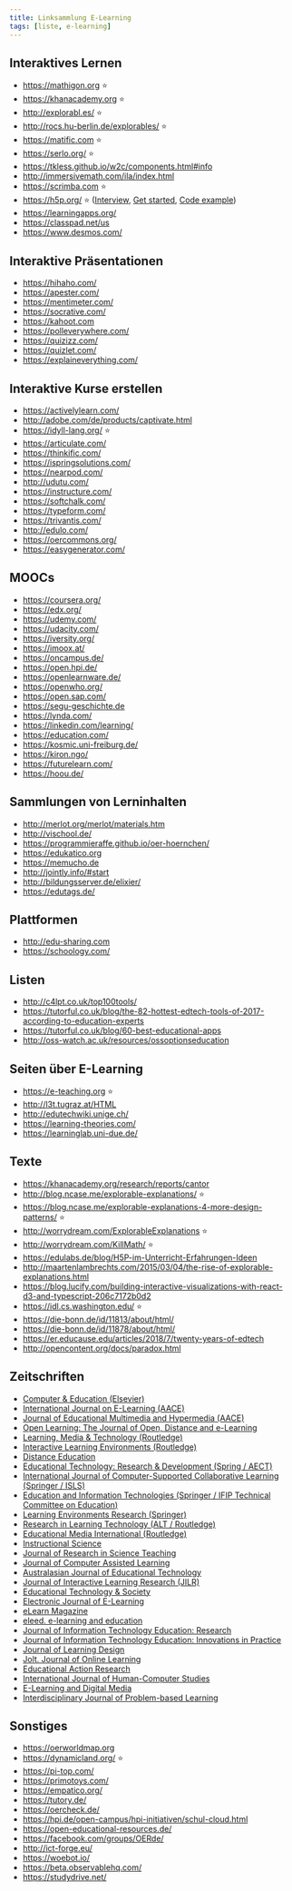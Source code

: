 ```yaml
---
title: Linksammlung E-Learning
tags: [liste, e-learning]
---
```


## Interaktives Lernen

-   <https://mathigon.org> :star:
-   <https://khanacademy.org> :star:
-   <http://explorabl.es/> :star:
-   <http://rocs.hu-berlin.de/explorables/> :star:
-   <https://matific.com> :star:
-   <https://serlo.org/> :star:
-   <https://tkless.github.io/w2c/components.html#info>
-   <http://immersivemath.com/ila/index.html>
-   <https://scrimba.com> :star:
-   <https://h5p.org/> :star: ([Interview](http://theelearningcoach.com/media/creating-interactive-content-h5p/), [Get started](http://lindsay-oneill.com/get-started-with-h5p/), [Code example](https://github.com/h5p/h5p-matching))
-   <https://learningapps.org/>
-   <https://classpad.net/us>
-   <https://www.desmos.com/>

## Interaktive Präsentationen

-   <https://hihaho.com/>
-   <https://apester.com/>
-   <https://mentimeter.com/>
-   <https://socrative.com/>
-   <https://kahoot.com>
-   <https://polleverywhere.com/>
-   <https://quizizz.com/>
-   <https://quizlet.com/>
-   <https://explaineverything.com/>

## Interaktive Kurse erstellen

-   <https://activelylearn.com/>
-   <http://adobe.com/de/products/captivate.html>
-   <https://idyll-lang.org/> :star:
-   <https://articulate.com/>
-   <https://thinkific.com/>
-   <https://ispringsolutions.com/>
-   <https://nearpod.com/>
-   <http://udutu.com/>
-   <https://instructure.com/>
-   <https://softchalk.com/>
-   <https://typeform.com/>
-   <https://trivantis.com/>
-   <http://edulo.com/>
-   <https://oercommons.org/>
-   <https://easygenerator.com/>

## MOOCs

-   <https://coursera.org/>
-   <https://edx.org/>
-   <https://udemy.com/>
-   <https://udacity.com/>
-   <https://iversity.org/>
-   <https://imoox.at/>
-   <https://oncampus.de/>
-   <https://open.hpi.de/>
-   <https://openlearnware.de/>
-   <https://openwho.org/>
-   <https://open.sap.com/>
-   <https://segu-geschichte.de>
-   <https://lynda.com/>
-   <https://linkedin.com/learning/>
-   <https://education.com/>
-   <https://kosmic.uni-freiburg.de/>
-   <https://kiron.ngo/>
-   <https://futurelearn.com/>
-   <https://hoou.de/>

## Sammlungen von Lerninhalten

-   <http://merlot.org/merlot/materials.htm>
-   <http://vischool.de/>
-   <https://programmieraffe.github.io/oer-hoernchen/>
-   <https://edukatico.org>
-   <https://memucho.de>
-   <http://jointly.info/#start>
-   <http://bildungsserver.de/elixier/>
-   <https://edutags.de/>

## Plattformen

-   <http://edu-sharing.com>
-   <https://schoology.com/>

## Listen

-   <http://c4lpt.co.uk/top100tools/>
-   <https://tutorful.co.uk/blog/the-82-hottest-edtech-tools-of-2017-according-to-education-experts>
-   <https://tutorful.co.uk/blog/60-best-educational-apps>
-   <http://oss-watch.ac.uk/resources/ossoptionseducation>

## Seiten über E-Learning

-   <https://e-teaching.org> :star:
-   <http://l3t.tugraz.at/HTML>
-   <http://edutechwiki.unige.ch/>
-   <https://learning-theories.com/>
-   <https://learninglab.uni-due.de/>

## Texte

-   <https://khanacademy.org/research/reports/cantor>
-   <http://blog.ncase.me/explorable-explanations/> :star:
-   <https://blog.ncase.me/explorable-explanations-4-more-design-patterns/> :star:
-   <http://worrydream.com/ExplorableExplanations> :star:
-   <http://worrydream.com/KillMath/> :star:
-   <https://edulabs.de/blog/H5P-im-Unterricht-Erfahrungen-Ideen>
-   <http://maartenlambrechts.com/2015/03/04/the-rise-of-explorable-explanations.html>
-   <https://blog.lucify.com/building-interactive-visualizations-with-react-d3-and-typescript-206c7172b0d2>
-   <https://idl.cs.washington.edu/> :star:
-   <https://die-bonn.de/id/11813/about/html/>
-   <https://die-bonn.de/id/11878/about/html/>
-   <https://er.educause.edu/articles/2018/7/twenty-years-of-edtech>
-   <http://opencontent.org/docs/paradox.html>

## Zeitschriften

-   [Computer & Education (Elsevier)](https://www.sciencedirect.com/journal/computers-and-education)
-   [International Journal on E-Learning (AACE)](http://www.aace.org/pubs/ijel/)
-   [Journal of Educational Multimedia and Hypermedia (AACE)](http://www.aace.org/pubs/jemh/)
-   [Open Learning: The Journal of Open, Distance and e-Learning](https://www.tandfonline.com/toc/copl20/current)
-   [Learning, Media & Technology (Routledge)](https://www.tandfonline.com/toc/cjem20/current#.VBrqHGdO670)
-   [Interactive Learning Environments (Routledge)](https://www.tandfonline.com/toc/nile20/current)
-   [Distance Education](https://www.tandfonline.com/toc/cdie20/current)
-   [Educational Technology: Research & Development (Spring / AECT)](https://www.springer.com/education+&+language/learning+&+instruction/journal/11423)
-   [International Journal of Computer-Supported Collaborative Learning (Springer / ISLS)](https://link.springer.com/journal/11412)
-   [Education and Information Technologies (Springer / IFIP Technical Committee on Education)](https://www.springer.com/computer/journal/10639)
-   [Learning Environments Research (Springer)](https://link.springer.com/journal/10984)
-   [Research in Learning Technology (ALT / Routledge)](https://journal.alt.ac.uk/index.php/rlt/index)
-   [Educational Media International (Routledge)](https://www.tandfonline.com/toc/remi20/current)
-   [Instructional Science](https://link.springer.com/journal/11251)
-   [Journal of Research in Science Teaching](https://onlinelibrary.wiley.com/journal/10982736#)
-   [Journal of Computer Assisted Learning](https://onlinelibrary.wiley.com/journal/13652729)
-   [Australasian Journal of Educational Technology](https://ajet.org.au/index.php/AJET/issue/archive)
-   [Journal of Interactive Learning Research (JILR)](http://www.aace.org/pubs/jilr/)
-   [Educational Technology & Society ](https://www.j-ets.net/ETS/past_issues.html)
-   [Electronic Journal of E-Learning](http://www.ejel.org/main.html)
-   [eLearn Magazine](https://www.e-teaching.org/materialien/e-journals)
-   [eleed. e-learning and education ](https://eleed.campussource.de/index_html-de#)
-   [Journal of Information Technology Education: Research](https://www.informingscience.org/Journals/JITEResearch/Articles)
-   [Journal of Information Technology Education: Innovations in Practice ](https://www.informingscience.org/Journals/JITEIIP/Articles)
-   [Journal of Learning Design](https://www.learntechlib.org/j/JLD/)
-   [Jolt. Journal of Online Learning](https://www.e-teaching.org/materialien/e-journals)
-   [Educational Action Research](https://eric.ed.gov/?q=source%3a%22Educational+Action+Research+%22)
-   [International Journal of Human-Computer Studies](https://www.journals.elsevier.com/international-journal-of-human-computer-studies/)
-   [E-Learning and Digital Media](https://journals.sagepub.com/home/ldm)
-   [Interdisciplinary Journal of Problem-based Learning](http://docs.lib.purdue.edu/ijpbl/)

## Sonstiges

-   <https://oerworldmap.org>
-   <https://dynamicland.org/> :star:
-   <https://pi-top.com/>
-   <https://primotoys.com/>
-   <https://empatico.org/>
-   <https://tutory.de/>
-   <https://oercheck.de/>
-   <https://hpi.de/open-campus/hpi-initiativen/schul-cloud.html>
-   <https://open-educational-resources.de/>
-   <https://facebook.com/groups/OERde/>
-   <http://ict-forge.eu/>
-   <https://woebot.io/>
-   <https://beta.observablehq.com/>
-   <https://studydrive.net/>
